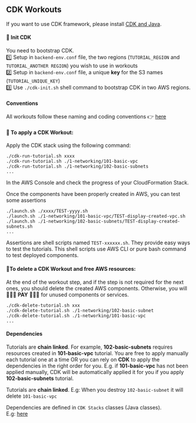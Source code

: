 ## CDK Workouts
If you want to use CDK framework, please install [CDK and Java](./install-cdk.md). 

#### 🚧 Init CDK
You need to bootstrap CDK.   
1️⃣ Setup in ``backend-env.conf`` file, the two regions (`TUTORIAL_REGION` and `TUTORIAL_ANOTHER REGION`)  you wish to use in workouts   
2️⃣ Setup in ``backend-env.conf`` file, a unique **key** for the S3 names (`TUTORIAL_UNIQUE_KEY`)   
3️⃣ Use ``./cdk-init.sh`` shell command to bootstrap CDK in two AWS regions.   

#### Conventions
All workouts follow these naming and coding conventions 👉 [here](../conventions.md)

#### 🚧 To apply a CDK Workout:
Apply the CDK stack using the following command:
```shell
./cdk-run-tutorial.sh xxxx
./cdk-run-tutorial.sh ./1-networking/101-basic-vpc
./cdk-run-tutorial.sh ./1-networking/102-basic-subnets
...
```

In the AWS Console and check the progress of your CloudFormation Stack.

Once the components have been properly created in AWS, you can test some assertions 

```shell
./launch.sh ./xxxx/TEST-yyyy.sh
./launch.sh ./1-networking/101-basic-vpc/TEST-display-created-vpc.sh
./launch.sh ./1-networking/102-basic-subnets/TEST-display-created-subnets.sh
...
```

Assertions are shell scripts named `TEST-xxxxxx.sh`. They provide easy ways to test the tutorials. 
This shell scripts use AWS CLI or pure bash command to test deployed components.

#### 🧹To delete a CDK Workout and free AWS resources:
At the end of the workout step, and if the step is not required for the next ones, you should delete the created AWS components.
Otherwise, you will 💸💸💸 **PAY** 💸💸💸 for unused components or services.
```shell
./cdk-delete-tutorial.sh xxx
./cdk-delete-tutorial.sh ./1-networking/102-basic-subnet
./cdk-delete-tutorial.sh ./1-networking/101-basic-vpc
...
```

#### Dependencies
Tutorials are **chain linked**. For example, **102-basic-subnets** requires resources created in **101-basic-vpc** tutorial. 
You are free to apply manually each tutorial one at a time OR you can rely on **CDK** to apply the dependencies in the right order for you.
E.g. if **101-basic-vpc** has not been applied manually, CDK will be automatically applied it for you if you apply **102-basic-subnets** tutorial.

Tutorials are **chain linked**. E.g: When you destroy ``102-basic-subnet`` it will delete ``101-basic-vpc``

Dependencies are defined in ``CDK Stacks`` classes (Java classes).  
E.g: [here](../../cdk/src/main/java/gmi/workouts/networking/workout102/BasicSubnetsStack102.java)

